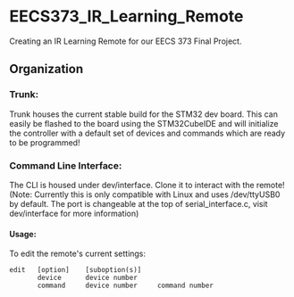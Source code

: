 # EECS373_IR_Learning_Remote
Creating an IR Learning Remote for our EECS 373 Final Project.
## Organization
### Trunk:
Trunk houses the current stable build for the STM32 dev board.  This can easily be flashed to the board using the STM32CubeIDE and will initialize the controller with a default set of devices and commands which are ready to be programmed!
### Command Line Interface:
The CLI is housed under dev/interface.  Clone it to interact with the remote! (Note: Currently this is only compatible with Linux and uses /dev/ttyUSB0 by default.  The port is changeable at the top of serial_interface.c, visit dev/interface for more information)
#### Usage:
To edit the remote's current settings:
```
edit   [option]    [suboption(s)]
       device      device number
       command     device number     command number
```
